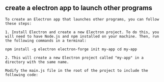 ## create a electron app to launch other programs
```
To create an Electron app that launches other programs, you can follow these steps:

1. Install Electron and create a new Electron project. To do this, you will need to have Node.js and npm installed on your machine. Then, run the following commands in a terminal:
```
` npm install -g electron
electron-forge init my-app
cd my-app
` 
``` 
2. This will create a new Electron project called "my-app" in a directory with the same name.

Modify the main.js file in the root of the project to include the following code:
```
